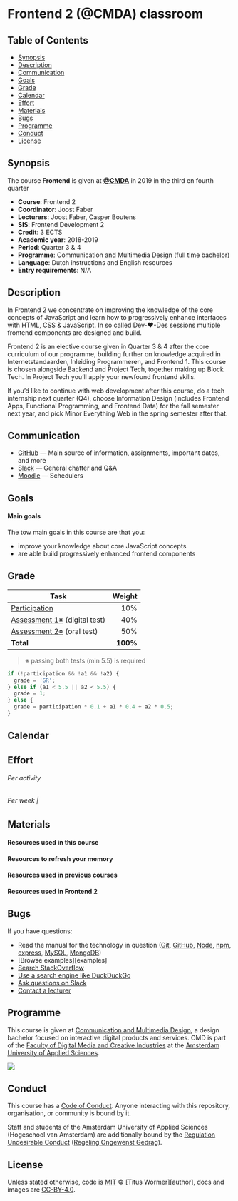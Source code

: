 # Frontend 2 (@CMDA) classroom

<!--lint disable no-html-->

<!--lint enable maximum-line-length-->

## Table of Contents

* [Synopsis](#synopsis)
* [Description](#description)
* [Communication](#communication)
* [Goals](#goals)
* [Grade](#grade)
* [Calendar](#calendar)
* [Effort](#effort)
* [Materials](#materials)
* [Bugs](#bugs)
* [Programme](#programme)
* [Conduct](#conduct)
* [License](#license)

## Synopsis

The course **Frontend** is given at [**@CMDA**][cmda] in 2019 in the third en fourth quarter

* **Course**: Frontend 2
* **Coordinator**: Joost Faber
* **Lecturers**: Joost Faber, Casper Boutens
* **SIS**: Frontend Development 2
* **Credit**: 3 ECTS
* **Academic year**: 2018-2019
* **Period**: Quarter 3 & 4
* **Programme**: Communication and Multimedia Design (full time bachelor)
* **Language**: Dutch instructions and English resources
* **Entry requirements**: N/A

## Description

In Frontend 2 we concentrate on improving the knowledge of the core concepts of JavaScript and learn how to progressively enhance interfaces with HTML, CSS & JavaScript. In so called Dev-❤️-Des sessions multiple frontend components are designed and build.

Frontend 2 is an elective course given in Quarter 3 & 4 after the core curriculum of our programme, building further on knowledge acquired in Internetstandaarden, Inleiding Programmeren, and Frontend 1. This course is chosen alongside Backend and Project Tech, together making up Block Tech. In Project Tech you’ll apply your newfound frontend skills.

If you’d like to continue with web development after this course, do a tech internship next quarter (Q4), choose Information Design (includes Frontend Apps, Functional Programming, and Frontend Data) for the fall semester next year, and pick Minor Everything Web in the spring semester after that.

## Communication

* [GitHub][gh-fe] — Main source of information, assignments, important dates, and more
* [Slack][slack] — General chatter and Q&A
* [Moodle][moodle-fe] — Schedulers

## Goals

#### Main goals

The tow main goals in this course are that you:

* improve your knowledge about core JavaScript concepts
* are able build progressively enhanced frontend components

## Grade

| Task                               |   Weight |
| ---------------------------------- | -------: |
| [Participation][]                  |      10% |
| [Assessment 1※][a1] (digital test) |      40% |
| [Assessment 2※][a2] (oral test)    |      50% |
| **Total**                          | **100%** |

> ※ passing both tests (min 5.5) is required

```js
if (!participation && !a1 && !a2) {
  grade = 'GR';
} else if (a1 < 5.5 || a2 < 5.5) {
  grade = 1;
} else {
  grade = participation * 0.1 + a1 * 0.4 + a2 * 0.5;
}
```

## Calendar

## Effort

###### Per activity

###### Per week |

## Materials

#### Resources used in this course

#### Resources to refresh your memory

#### Resources used in previous courses

#### Resources used in Frontend 2

## Bugs

If you have questions:

* Read the manual for the technology in question
  ([Git](https://git-scm.com/docs),
  [GitHub](https://guides.github.com),
  [Node](https://nodejs.org/api/),
  [npm](https://docs.npmjs.com),
  [express](http://expressjs.com/en/4x/api.html),
  [MySQL](https://dev.mysql.com/doc/refman/5.7/en/),
  [MongoDB](https://docs.mongodb.com))
* [Browse examples][examples]
* [Search StackOverflow][stackoverflow]
* [Use a search engine like DuckDuckGo][duckduckgo]
* [Ask questions on Slack][slack]
* [Contact a lecturer][synopsis]

## Programme

This course is given at [Communication and Multimedia Design][bachelor], a
design bachelor focused on interactive digital products and services. CMD is
part of the [Faculty of Digital Media and Creative Industries][faculty] at the
[Amsterdam University of Applied Sciences][university].

[![][cmd-logo]][bachelor]

## Conduct

This course has a [Code of Conduct][coc]. Anyone interacting with this
repository, organisation, or community is bound by it.

Staff and students of the Amsterdam University of Applied Sciences (Hogeschool
van Amsterdam) are additionally bound by the [Regulation Undesirable
Conduct][ruc] ([Regeling Ongewenst Gedrag][rog]).

## License

Unless stated otherwise, code is [MIT][] © [Titus Wormer][author],
docs and images are [CC-BY-4.0][].

[mit]: license.md#code
[cc-by-4.0]: license.md#documentation-and-images
[cmda]: https://github.com/cmda
[fe3]: https://github.com/cmda-fe3/course-17-18
[gh-fe]: https://github.com/cmda-fe/course-1819
[slack]: https://cmda-tech.slack.com
[moodle-fe]: https://moodle.cmd.hva.nl/course/view.php?id=451
[rooster]: https://rooster.hva.nl
[http]: https://tools.ietf.org/html/rfc2068
[command-line]: https://en.wikipedia.org/wiki/Command-line_interface
[git]: https://git-scm.com
[stackoverflow]: https://stackoverflow.com
[duckduckgo]: https://duckduckgo.com
[synopsis]: #synopsis
[minor]: https://cmda.github.io/minor-everything-web/
[html-css]: https://learn.shayhowe.com/html-css/
[safari]: http://rps.hva.nl:2048/login?url=http://proquest.safaribooksonline.com/?uicode=hva
[lynda-portal]: https://lyndaportal.ict.hva.nl
[ydkjs-1]: https://github.com/getify/You-Dont-Know-JS/blob/master/up%20&%20going/README.md#you-dont-know-js-up--going
[ydkjs-2]: https://github.com/getify/You-Dont-Know-JS/blob/master/scope%20&%20closures/README.md#you-dont-know-js-scope--closures
[ydkjs-3]: https://github.com/getify/You-Dont-Know-JS/blob/master/this%20&%20object%20prototypes/README.md#you-dont-know-js-this--object-prototypes
[ydkjs-4]: https://github.com/getify/You-Dont-Know-JS/blob/master/types%20&%20grammar/README.md#you-dont-know-js-types--grammar
[ydkjs-5]: https://github.com/getify/You-Dont-Know-JS/blob/master/async%20&%20performance/README.md#you-dont-know-js-async--performance
[ydkjs-6]: https://github.com/getify/You-Dont-Know-JS/blob/master/es6%20&%20beyond/README.md#you-dont-know-js-es6--beyond
[bachelor]: https://www.cmd-amsterdam.nl/english/
[faculty]: https://www.amsterdamuas.com/faculty/fdmci/faculty-of-digital-media-and-creative-industries.html
[university]: https://www.amsterdamuas.com
[cmd-logo]: images/cmd.jpg
[coc]: code-of-conduct.md
[ruc]: https://www.amsterdamuas.com/practical-matters/algemeen/hva-breed/juridische-zaken/legal-affairs/regulation-undesirable-conduct/regulation-undesirable-conduct.html#anker-3-complaints-authority
[rog]: https://www.hva.nl/praktisch/algemeen/hva-breed/juridische-zaken/loket-beroep-bezwaar-en-klacht/regeling-ongewenst-gedrag/regeling-ongewenst-gedrag.html?origin=gbS4rg%2FDTZuxQ6lGVF%2BN1A
[a1]: assessment-1.md
[a2]: assessment-2.md
[participation]: participation.md
[w1]: week-1.md
[w2]: week-2.md
[w3]: week-3.md
[w4]: week-4.md
[w5]: week-5.md
[w6]: week-6.md
[w1lec]: week-1.md#lecture
[w2lec]: week-2.md#lecture
[w3lec]: week-3.md#lecture
[w4lec]: week-4.md#lecture
[w5lec]: week-5.md#lecture
[w6lec]: week-6.md#lecture
[w1lab]: week-1.md#lab
[w2lab]: week-2.md#lab
[w3lab]: week-3.md#lab
[w4lab]: week-4.md#lab
[w5lab]: week-5.md#lab
[w6lab]: week-6.md#lab
[w7lab]: week-7.md#lab
[w8lab]: week-8.md#lab
[w1a]: week-1.md#assignments
[w2a]: week-2.md#assignments
[w3a]: week-3.md#assignments
[w4a]: week-4.md#assignments
[w5a]: week-5.md#assignments
